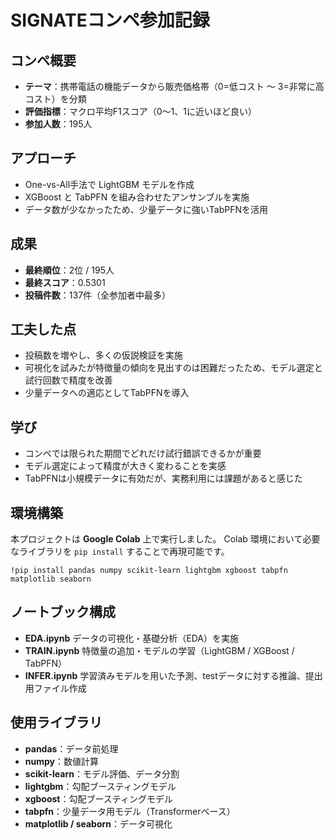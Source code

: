 # SIGNATEコンペ参加記録
## コンペ概要
* **テーマ**：携帯電話の機能データから販売価格帯（0=低コスト ～ 3=非常に高コスト）を分類
* **評価指標**：マクロ平均F1スコア（0～1、1に近いほど良い）
* **参加人数**：195人

## アプローチ
* One-vs-All手法で LightGBM モデルを作成
* XGBoost と TabPFN を組み合わせたアンサンブルを実施
* データ数が少なかったため、少量データに強いTabPFNを活用

## 成果
* **最終順位**：2位 / 195人
* **最終スコア**：0.5301
* **投稿件数**：137件（全参加者中最多）

## 工夫した点
* 投稿数を増やし、多くの仮説検証を実施
* 可視化を試みたが特徴量の傾向を見出すのは困難だったため、モデル選定と試行回数で精度を改善
* 少量データへの適応としてTabPFNを導入

## 学び
* コンペでは限られた期間でどれだけ試行錯誤できるかが重要
* モデル選定によって精度が大きく変わることを実感
* TabPFNは小規模データに有効だが、実務利用には課題があると感じた

## 環境構築
本プロジェクトは **Google Colab** 上で実行しました。
Colab 環境において必要なライブラリを `pip install` することで再現可能です。
```
!pip install pandas numpy scikit-learn lightgbm xgboost tabpfn matplotlib seaborn
```

## ノートブック構成
* **EDA.ipynb**
  データの可視化・基礎分析（EDA）を実施
* **TRAIN.ipynb**
  特徴量の追加・モデルの学習（LightGBM / XGBoost / TabPFN）
* **INFER.ipynb**
  学習済みモデルを用いた予測、testデータに対する推論、提出用ファイル作成

## 使用ライブラリ
* **pandas**：データ前処理
* **numpy**：数値計算
* **scikit-learn**：モデル評価、データ分割
* **lightgbm**：勾配ブースティングモデル
* **xgboost**：勾配ブースティングモデル
* **tabpfn**：少量データ用モデル（Transformerベース）
* **matplotlib / seaborn**：データ可視化
